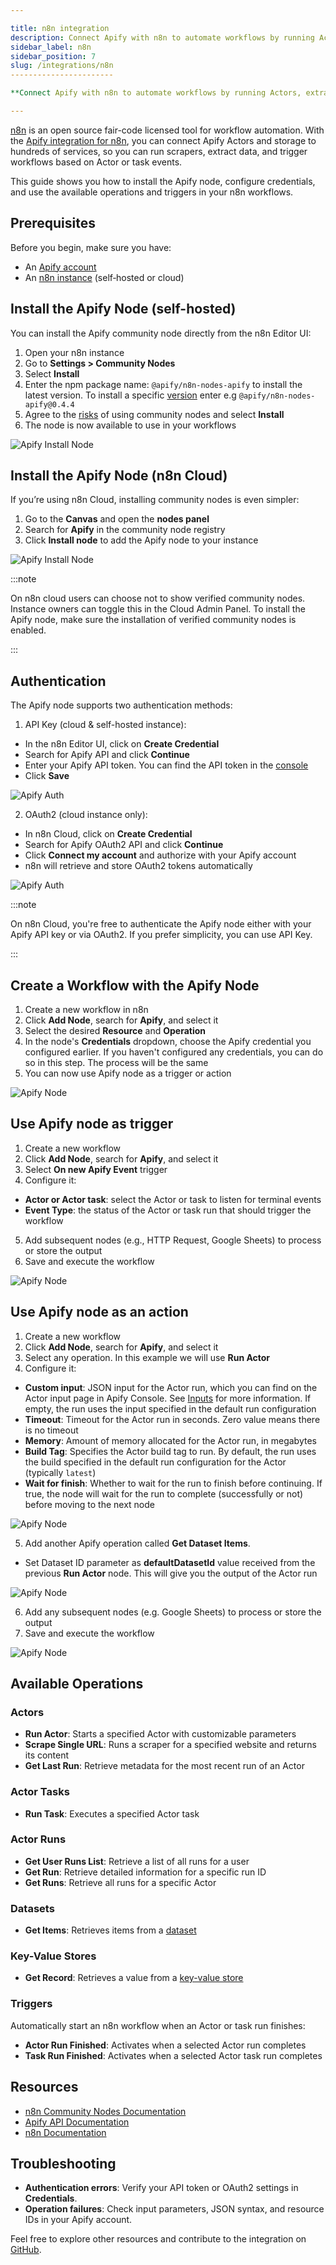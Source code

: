 ```yaml
---

title: n8n integration
description: Connect Apify with n8n to automate workflows by running Actors, extracting data, and responding to Actor or task events.
sidebar_label: n8n
sidebar_position: 7
slug: /integrations/n8n
-----------------------

**Connect Apify with n8n to automate workflows by running Actors, extracting structured data, and responding to Actor or task events.**

---
```


[n8n](https://n8n.io/) is an open source fair-code licensed tool for workflow automation. With the [Apify integration for n8n](https://github.com/apify/n8n-nodes-apify), you can connect Apify Actors and storage to hundreds of services, so you can run scrapers, extract data, and trigger workflows based on Actor or task events.

This guide shows you how to install the Apify node, configure credentials, and use the available operations and triggers in your n8n workflows.

## Prerequisites

Before you begin, make sure you have:

* An [Apify account](https://console.apify.com/)
* An [n8n instance](https://docs.n8n.io/getting-started/) (self‑hosted or cloud)

## Install the Apify Node (self-hosted)

You can install the Apify community node directly from the n8n Editor UI:

1. Open your n8n instance
2. Go to **Settings > Community Nodes**
3. Select **Install**
4. Enter the npm package name: `@apify/n8n-nodes-apify` to install the latest version. To install a specific [version](https://www.npmjs.com/package/@apify/n8n-nodes-apify?activeTab=versions) enter e.g `@apify/n8n-nodes-apify@0.4.4`
5. Agree to the [risks](https://docs.n8n.io/integrations/community-nodes/risks/) of using community nodes and select **Install**
6. The node is now available to use in your workflows

![Apify Install Node](../images/n8n-install-node-self-hosted.png)

## Install the Apify Node (n8n Cloud)

If you’re using n8n Cloud, installing community nodes is even simpler:

1. Go to the **Canvas** and open the **nodes panel**
2. Search for **Apify** in the community node registry
3. Click **Install node** to add the Apify node to your instance

![Apify Install Node](../images/n8n-install-node-cloud.png)

:::note

  On n8n cloud users can choose not to show verified community nodes. Instance owners can toggle this in the Cloud Admin Panel. To install the Apify node, make sure the installation of verified community nodes is enabled. 

:::

## Authentication
  The Apify node supports two authentication methods:

  1. API Key (cloud & self-hosted instance):
  - In the n8n Editor UI, click on **Create Credential**
  - Search for Apify API and click **Continue**
  - Enter your Apify API token. You can find the API token in the [console](https://console.apify.com/settings/integrations)
  - Click **Save**

  ![Apify Auth](../images/n8n-api-auth.png)

  2. OAuth2 (cloud instance only):
  - In n8n Cloud, click on **Create Credential**
  - Search for Apify OAuth2 API and click **Continue**
  - Click **Connect my account** and authorize with your Apify account
  - n8n will retrieve and store OAuth2 tokens automatically

  ![Apify Auth](../images/n8n-oauth.png)
  
  :::note

  On n8n Cloud, you're free to authenticate the Apify node either with your Apify API key or via OAuth2. If you prefer simplicity, you can use API Key.

  :::

## Create a Workflow with the Apify Node

1. Create a new workflow in n8n
2. Click **Add Node**, search for **Apify**, and select it
3. Select the desired **Resource** and **Operation**
4. In the node's **Credentials** dropdown, choose the Apify credential you configured earlier. If you haven't configured any credentials, you can do so in this step. The process will be the same
5. You can now use Apify node as a trigger or action

![Apify Node](../images/n8n-list-of-operations.png)

## Use Apify node as trigger
1. Create a new workflow
2. Click **Add Node**, search for **Apify**, and select it
3. Select **On new Apify Event** trigger
4. Configure it: 
  - **Actor or Actor task**: select the Actor or task to listen for terminal events
  - **Event Type**: the status of the Actor or task run that should trigger the workflow
5. Add subsequent nodes (e.g., HTTP Request, Google Sheets) to process or store the output
6. Save and execute the workflow

![Apify Node](../images/n8n-trigger-example.png)

## Use Apify node as an action
1. Create a new workflow
2. Click **Add Node**, search for **Apify**, and select it
3. Select any operation. In this example we will use **Run Actor**
4. Configure it: 
  - **Custom input**: JSON input for the Actor run, which you can find on the Actor input page in Apify Console. See [Inputs](/platform/actors/running/input-and-output#input) for more information. If empty, the run uses the input specified in the default run configuration
  - **Timeout**: Timeout for the Actor run in seconds. Zero value means there is no timeout 
  - **Memory**: Amount of memory allocated for the Actor run, in megabytes
  - **Build Tag**: Specifies the Actor build tag to run. By default, the run uses the build specified in the default run configuration for the Actor (typically `latest`)
  - **Wait for finish**: Whether to wait for the run to finish before continuing. If true, the node will wait for the run to complete (successfully or not) before moving to the next node

![Apify Node](../images/n8n-run-actor-example.png)

5. Add another Apify operation called **Get Dataset Items**. 
  - Set Dataset ID parameter as **defaultDatasetId** value received from the previous **Run Actor** node. This will give you the output of the Actor run

![Apify Node](../images/n8n-get-dataset-items-example.png)

6. Add any subsequent nodes (e.g. Google Sheets) to process or store the output
7. Save and execute the workflow

![Apify Node](../images/n8n-workflow-example.png)

## Available Operations

### Actors

* **Run Actor**: Starts a specified Actor with customizable parameters
* **Scrape Single URL**: Runs a scraper for a specified website and returns its content
* **Get Last Run**: Retrieve metadata for the most recent run of an Actor

### Actor Tasks

* **Run Task**: Executes a specified Actor task

### Actor Runs

* **Get User Runs List**: Retrieve a list of all runs for a user
* **Get Run**: Retrieve detailed information for a specific run ID
* **Get Runs**: Retrieve all runs for a specific Actor

### Datasets

* **Get Items**: Retrieves items from a [dataset](/platform/storage/dataset)

### Key-Value Stores

* **Get Record**:  Retrieves a value from a [key-value store](/platform/storage/key-value-store)

### Triggers

Automatically start an n8n workflow when an Actor or task run finishes:

* **Actor Run Finished**: Activates when a selected Actor run completes
* **Task Run Finished**: Activates when a selected Actor task run completes

## Resources

* [n8n Community Nodes Documentation](https://docs.n8n.io/integrations/community-nodes/)
* [Apify API Documentation](https://docs.apify.com)
* [n8n Documentation](https://docs.n8n.io)

## Troubleshooting

* **Authentication errors**: Verify your API token or OAuth2 settings in **Credentials**.
* **Operation failures**: Check input parameters, JSON syntax, and resource IDs in your Apify account.

Feel free to explore other resources and contribute to the integration on [GitHub](https://github.com/apify/n8n-nodes-apify).
